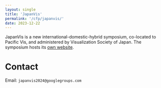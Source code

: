```yaml
---
layout: single
title: 'JapanVis'
permalink: '/cfp/japanvis/'
date: 2023-12-22
---
```


JapanVis is a new international-domestic-hybrid symposium, co-located to Pacific Vis, and administered by Visualization Society of Japan. The symposium hosts its [own website](https://vsj.jp/japanvis2024/en/).

# Contact

Email: `japanvis2024@googlegroups.com`